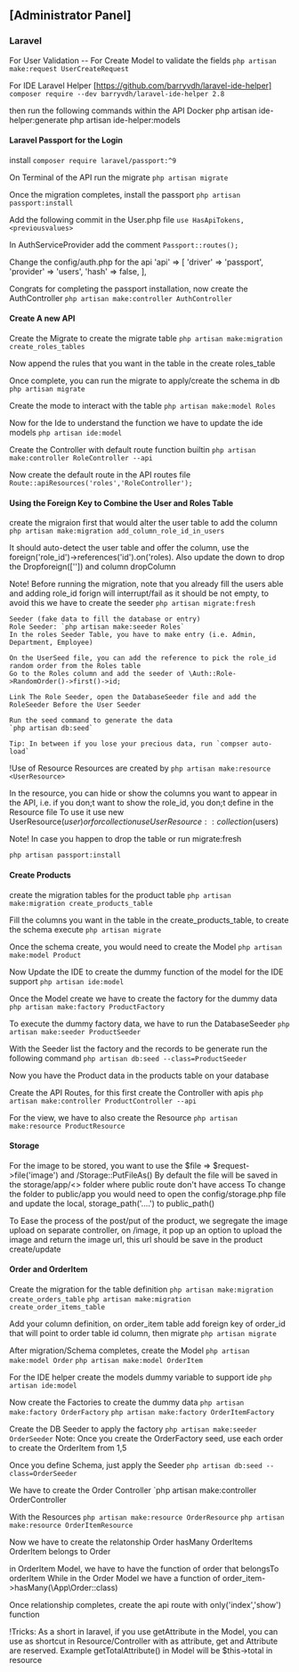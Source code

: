 ## [Administrator Panel]

### Laravel 
For User Validation
-- For Create Model to validate the fields
`php artisan make:request UserCreateRequest`

For IDE Laravel Helper [https://github.com/barryvdh/laravel-ide-helper]
`composer require --dev barryvdh/laravel-ide-helper 2.8`

then run the following commands within the API Docker
php artisan ide-helper:generate
php artisan ide-helper:models


#### Laravel Passport for the Login
install
`composer require laravel/passport:^9`

On Terminal of the API run the migrate
`php artisan migrate`

Once the migration completes, install the passport
`php artisan passport:install`

Add the following commit in the User.php file
`use HasApiTokens, <previousvalues> `

In AuthServiceProvider add the comment
`Passport::routes();`

Change the config/auth.php for the api
        'api' => [
            'driver' => 'passport',
            'provider' => 'users',
            'hash' => false,
        ],

Congrats for completing the passport installation, now create the AuthController
`php artisan make:controller AuthController`


#### Create A new API 
Create the Migrate to create the migrate table
`php artisan make:migration create_roles_tables`

Now append the rules that you want in the table in the create roles_table

Once complete, you can run the migrate to apply/create the schema in db
`php artisan migrate`

Create the mode to interact with the table
`php artisan make:model Roles`

Now for the Ide to understand the function we have to update the ide models
`php artisan ide:model`

Create the Controller with default route function builtin
`php artisan make:controller RoleController --api`

Now create the default route in the API routes file
`Route::apiResources('roles','RoleController');`


#### Using the Foreign Key to Combine the User and Roles Table
create the migraion first that would alter the user table to add the column
`php artisan make:migration add_column_role_id_in_users`

It should auto-detect the user table and offer the column, use the foreign('role_id')->references('id').on('roles). Also update the down to drop the Dropforeign(['']) and column dropColumn 

Note! Before running the migration, note that you already fill the users able and adding role_id forign will interrupt/fail as it should be not empty, to avoid this we have to create the seeder
`php artisan migrate:fresh`

    Seeder (fake data to fill the database or entry)
    Role Seeder: `php artisan make:seeder Roles`
    In the roles Seeder Table, you have to make entry (i.e. Admin, Department, Employee)

    On the UserSeed file, you can add the reference to pick the role_id random order from the Roles table
    Go to the Roles column and add the seeder of \Auth::Role->RandomOrder()->first()->id;

    Link The Role Seeder, open the DatabaseSeeder file and add the RoleSeeder Before the User Seeder

    Run the seed command to generate the data
    `php artisan db:seed`

    Tip: In between if you lose your precious data, run `compser auto-load`

!Use of Resource
Resources are created by
`php artisan make:resource <UserResource>`

In the resource, you can hide or show the columns you want to appear in the API, i.e. if you don;t want to show the role_id, you don;t define in the Resource file
To use it use new UserResource($user) or for collection use UserResource::collection($users)

Note! In case you happen to drop the table or run migrate:fresh

`php artisan passport:install`

#### Create Products 
create the migration tables for the product table
`php artisan make:migration create_products_table`

Fill the columns you want in the table in the create_products_table, to create the schema execute
`php artisan migrate`

Once the schema create, you would need to create the Model
`php artisan make:model Product`

Now Update the IDE to create the dummy function of the model for the IDE support
`php artisan ide:model`

Once the Model create we have to create the factory for the dummy data
`php artisan make:factory ProductFactory`

To execute the dummy factory data, we have to run the DatabaseSeeder
`php artisan make:seeder ProductSeeder`

With the Seeder list the factory and the records to be generate run the following command
`php artisan db:seed --class=ProductSeeder`

Now you have the Product data in the products table on your database

Create the API Routes, for this first create the Controller with apis
`php artisan make:controller ProductController --api`

For the view, we have to also create the Resource
`php artisan make:resource ProductResource`

#### Storage
For the image to be stored, you want to use the $file => $request->file('image') and /Storage::PutFileAs()
By default the file will be saved in the storage/app/<> folder where public route don't have access
To change the folder to public/app you would need to open the config/storage.php file and update the local, storage_path('....') to public_path()

To Ease the process of the post/put of the product, we segregate the image upload on separate controller, on /image, it pop up an option to upload the image and return the image url, this url should be save in the product create/update


#### Order and OrderItem
Create the migration for the table definition
`php artisan make:migration create_orders_table`
`php artisan make:migration create_order_items_table`

Add your column definition, on order_item table add foreign key of order_id that will point to order table id column, then migrate
`php artisan migrate`

After migration/Schema completes, create the Model
`php artisan make:model Order`
`php artisan make:model OrderItem`

For the IDE helper create the models dummy variable to support ide
`php artisan ide:model`

Now create the Factories to create the dummy data
`php artisan make:factory OrderFactory`
`php artisan make:factory OrderItemFactory`

Create the DB Seeder to apply the factory
`php artisan make:seeder OrderSeeder`
Note: Once you create the OrderFactory seed, use each order to create the OrderItem from 1,5

Once you define Schema, just apply the Seeder
`php artisan db:seed --class=OrderSeeder`

We have to create the Order Controller
`php artisan make:controller OrderController

With the Resources
`php artisan make:resource OrderResource`
`php artisan make:resource OrderItemResource`

Now we have to create the relatonship
    Order hasMany OrderItems
    OrderItem belongs to Order

in OrderItem Model, we have to have the function of order that belongsTo orderItem
While in the Order Model we have a function of order_item->hasMany(\App\Order::class)

Once relationship completes, create the api route with only('index','show') function

!Tricks: As a short in laravel, if you use get<Name>Attribute in the Model, you can use as shortcut in Resource/Controller with <Name> as attribute, get and Attribute are reserved. Example getTotalAttribute() in Model will be $this->total in resource 